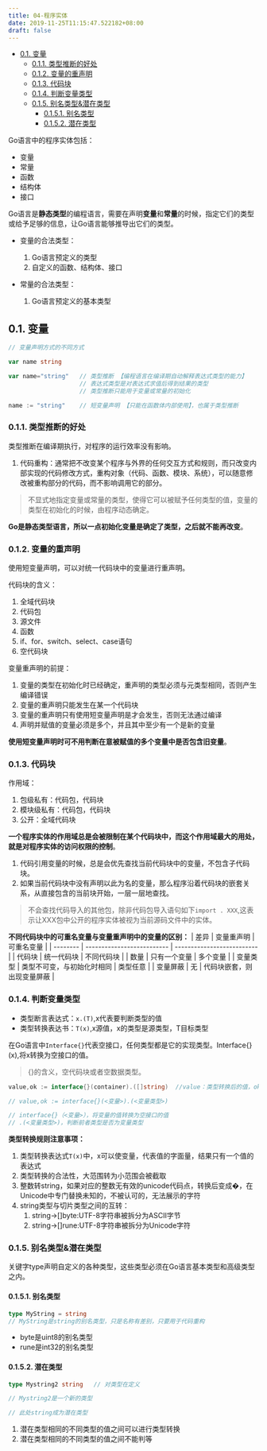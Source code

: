 ```yaml
---
title: 04-程序实体
date: 2019-11-25T11:15:47.522182+08:00
draft: false
---
```


- [0.1. 变量](#01-变量)
  - [0.1.1. 类型推断的好处](#011-类型推断的好处)
  - [0.1.2. 变量的重声明](#012-变量的重声明)
  - [0.1.3. 代码块](#013-代码块)
  - [0.1.4. 判断变量类型](#014-判断变量类型)
  - [0.1.5. 别名类型&潜在类型](#015-别名类型潜在类型)
    - [0.1.5.1. 别名类型](#0151-别名类型)
    - [0.1.5.2. 潜在类型](#0152-潜在类型)

Go语言中的程序实体包括：

- 变量
- 常量
- 函数
- 结构体
- 接口

Go语言是**静态类型**的编程语言，需要在声明**变量**和**常量**的时候，指定它们的类型或给予足够的信息，让Go语言能够推导出它们的类型。

- 变量的合法类型：
  1. Go语言预定义的类型
  2. 自定义的函数、结构体、接口

- 常量的合法类型：
  1. Go语言预定义的基本类型

## 0.1. 变量

```go
// 变量声明方式的不同方式

var name string

var name="string"   // 类型推断 【编程语言在编译期自动解释表达式类型的能力】
                    // 表达式类型是对表达式求值后得到结果的类型
                    // 类型推断只能用于变量或常量的初始化

name := "string"    // 短变量声明 【只能在函数体内部使用】，也属于类型推断
```

### 0.1.1. 类型推断的好处

类型推断在编译期执行，对程序的运行效率没有影响。

1. 代码重构：通常把不改变某个程序与外界的任何交互方式和规则，而只改变内部实现的代码修改方式，重构对象（代码、函数、模块、系统），可以随意修改被重构部分的代码，而不影响调用它的部分。

> 不显式地指定变量或常量的类型，使得它可以被赋予任何类型的值，变量的类型在初始化的时候，由程序动态确定。

**Go是静态类型语言，所以一点初始化变量是确定了类型，之后就不能再改变**。

### 0.1.2. 变量的重声明

使用短变量声明，可以对统一代码块中的变量进行重声明。

代码块的含义：

1. 全域代码块
2. 代码包
3. 源文件
4. 函数
5. if、for、switch、select、case语句
6. 空代码块

变量重声明的前提：

1. 变量的类型在初始化时已经确定，重声明的类型必须与元类型相同，否则产生编译错误
2. 变量的重声明只能发生在某一个代码块
3. 变量的重声明只有使用短变量声明是才会发生，否则无法通过编译
4. 声明并赋值的变量必须是多个，并且其中至少有一个是新的变量

**使用短变量声明时可不用判断在意被赋值的多个变量中是否包含旧变量**。

### 0.1.3. 代码块

作用域：

1. 包级私有：代码包，代码块
2. 模块级私有：代码包，代码块
3. 公开：全域代码块

**一个程序实体的作用域总是会被限制在某个代码块中，而这个作用域最大的用处，就是对程序实体的访问权限的控制**。

1. 代码引用变量的时候，总是会优先查找当前代码块中的变量，不包含子代码块。
2. 如果当前代码块中没有声明以此为名的变量，那么程序沿着代码块的嵌套关系，从直接包含的当前块开始，一层一层地查找。

> 不会查找代码导入的其他包，除非代码包导入语句如下`import . XXX`,这表示让XXX包中公开的程序实体被视为当前源码文件中的实体。

**不同代码块中的可重名变量与变量重声明中的变量的区别：**
| 差异     | 变量重声明                 | 可重名变量                 |
| -------- | -------------------------- | -------------------------- |
| 代码块   | 统一代码块                 | 不同代码块                 |
| 数量     | 只有一个变量               | 多个变量                   |
| 变量类型 | 类型不可变，与初始化时相同 | 类型任意                   |
| 变量屏蔽 | 无                         | 代码块嵌套，则出现变量屏蔽 |

### 0.1.4. 判断变量类型

- 类型断言表达式：`x.(T)`,x代表要判断类型的值
- 类型转换表达书：`T(x)`,x源值，x的类型是源类型，T目标类型

在Go语言中`Interface{}`代表空接口，任何类型都是它的实现类型。Interface{}(x),将x转换为空接口的值。

> {}的含义，空代码块或者空数据类型。

```go
value,ok := interface{}(container).([]string)  //value：类型转换后的值，ok：断言是否成功

// value,ok := interface{}(<变量>).(<变量类型>)

// interface{}（<变量>），将变量的值转换为空接口的值
// .(<变量类型>)，判断前者类型是否为变量类型
```

**类型转换规则注意事项：**

1. 类型转换表达式`T(x)`中，x可以使变量，代表值的字面量，结果只有一个值的表达式
2. 类型转换的合法性，大范围转为小范围会被截取
3. 整数转string，如果对应的整数无有效的unicode代码点，转换后变成�，在Unicode中专门替换未知的，不被认可的，无法展示的字符
4. string类型与切片类型之间的互转：
   1. string->[]byte:UTF-8字符串被拆分为ASCII字节
   2. string->[]rune:UTF-8字符串被拆分为Unicode字符

### 0.1.5. 别名类型&潜在类型

关键字type声明自定义的各种类型，这些类型必须在Go语言基本类型和高级类型之内。

#### 0.1.5.1. 别名类型

```go
type MyString = string
// MyString是string的别名类型，只是名称有差别，只要用于代码重构
```

- byte是uint8的别名类型
- rune是int32的别名类型

#### 0.1.5.2. 潜在类型

```go
type Mystring2 string   // 对类型在定义

// Mystring2是一个新的类型

// 此处string成为潜在类型
```

1. 潜在类型相同的不同类型的值之间可以进行类型转换
2. 潜在类型相同的不同类型的值之间不能判等
